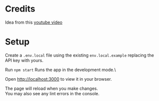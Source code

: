 # Credits

Idea from this [youtube video](https://www.youtube.com/watch?v=hScR513gvNo&t=2161s)

# Setup

Create a `.env.local` file using the existing `env.local.example` replacing the API key with yours.

Run `npm start`
Runs the app in the development mode.\

Open [http://localhost:3000](http://localhost:3000) to view it in your browser.

The page will reload when you make changes.\
You may also see any lint errors in the console.
